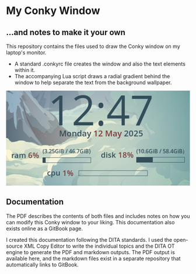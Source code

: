 # My Conky Window
## ...and notes to make it your own

This repository contains the files used to draw the Conky window on my laptop's monitor.  

- A standard .conkyrc file creates the window and also the text elements within it. 
- The accompanying Lua script draws a radial gradient behind the window to help separate the text from the background wallpaper. 

![A Conky window with a large, centered date and time, and beneath that three meters that show usage information for memory, disk space, and CPU.](./screencapture.png) 

## Documentation 

The PDF describes the contents of both files and includes notes on how you can modify this Conky window to your liking.  This documentation also exists online as a GitBook page. 

I created this documentation following the DITA standards. I used the open-source XML Copy Editor to write the individual topics and the DITA OT engine to generate the PDF and markdown outputs. The PDF output is available here, and the markdown files exist in a separate repository that automatically links to GitBook. 
